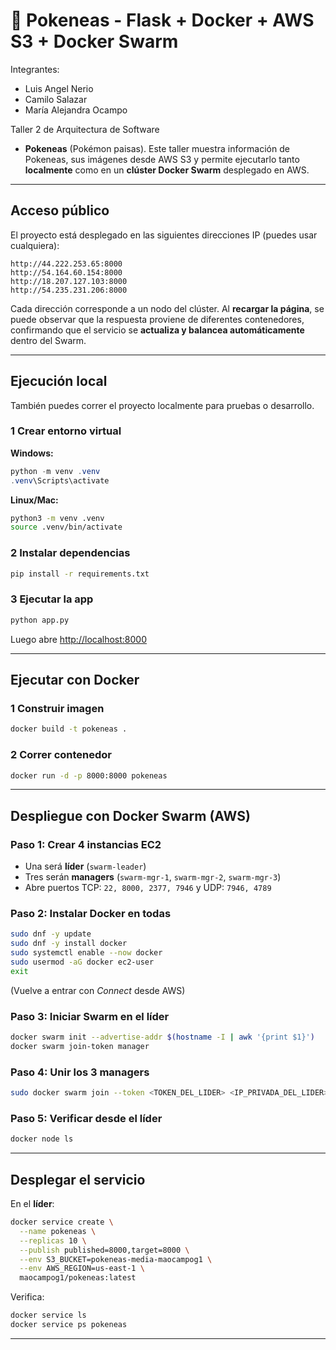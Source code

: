
# 🐲 Pokeneas - Flask + Docker + AWS S3 + Docker Swarm


Integrantes:
- Luis Angel Nerio
- Camilo Salazar 
- María Alejandra Ocampo 

Taller 2 de Arquitectura de Software 
- **Pokeneas** (Pokémon paisas).
Este taller muestra información de Pokeneas, sus imágenes desde AWS S3 y permite ejecutarlo tanto **localmente** como en un **clúster Docker Swarm** desplegado en AWS.

---

##  Acceso público

El proyecto está desplegado en las siguientes direcciones IP (puedes usar cualquiera):

```
http://44.222.253.65:8000
http://54.164.60.154:8000
http://18.207.127.103:8000
http://54.235.231.206:8000
```

Cada dirección corresponde a un nodo del clúster.
Al **recargar la página**, se puede observar que la respuesta proviene de diferentes contenedores, confirmando que el servicio se **actualiza y balancea automáticamente** dentro del Swarm.

---

##  Ejecución local

También puedes correr el proyecto localmente para pruebas o desarrollo.

### 1️ Crear entorno virtual

**Windows:**

```powershell
python -m venv .venv
.venv\Scripts\activate
```

**Linux/Mac:**

```bash
python3 -m venv .venv
source .venv/bin/activate
```

### 2️ Instalar dependencias

```bash
pip install -r requirements.txt
```

### 3️ Ejecutar la app

```bash
python app.py
```

Luego abre [http://localhost:8000](http://localhost:8000)

---

##  Ejecutar con Docker

### 1️ Construir imagen

```bash
docker build -t pokeneas .
```

### 2️ Correr contenedor

```bash
docker run -d -p 8000:8000 pokeneas
```

---

##  Despliegue con Docker Swarm (AWS)

###  Paso 1: Crear 4 instancias EC2

* Una será **líder** (`swarm-leader`)
* Tres serán **managers** (`swarm-mgr-1`, `swarm-mgr-2`, `swarm-mgr-3`)
* Abre puertos TCP: `22, 8000, 2377, 7946` y UDP: `7946, 4789`

###  Paso 2: Instalar Docker en todas

```bash
sudo dnf -y update
sudo dnf -y install docker
sudo systemctl enable --now docker
sudo usermod -aG docker ec2-user
exit
```

(Vuelve a entrar con *Connect* desde AWS)

###  Paso 3: Iniciar Swarm en el líder

```bash
docker swarm init --advertise-addr $(hostname -I | awk '{print $1}')
docker swarm join-token manager
```

###  Paso 4: Unir los 3 managers

```bash
sudo docker swarm join --token <TOKEN_DEL_LIDER> <IP_PRIVADA_DEL_LIDER>:2377
```

###  Paso 5: Verificar desde el líder

```bash
docker node ls
```

---

##  Desplegar el servicio

En el **líder**:

```bash
docker service create \
  --name pokeneas \
  --replicas 10 \
  --publish published=8000,target=8000 \
  --env S3_BUCKET=pokeneas-media-maocampog1 \
  --env AWS_REGION=us-east-1 \
  maocampog1/pokeneas:latest
```

Verifica:

```bash
docker service ls
docker service ps pokeneas
```

---

